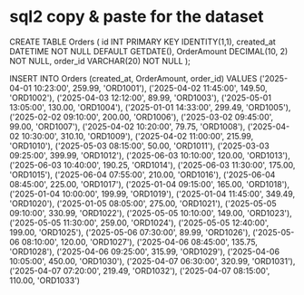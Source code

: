 # sql2 copy & paste for the dataset
CREATE TABLE Orders (
    id INT PRIMARY KEY IDENTITY(1,1),
    created_at DATETIME NOT NULL DEFAULT GETDATE(),
    OrderAmount DECIMAL(10, 2) NOT NULL,
    order_id VARCHAR(20) NOT NULL
);


INSERT INTO Orders (created_at, OrderAmount, order_id)
VALUES 
('2025-04-01 10:23:00', 259.99, 'ORD1001'),
('2025-04-02 11:45:00', 149.50, 'ORD1002'),
('2025-04-03 12:12:00', 89.99, 'ORD1003'),
('2025-05-01 13:05:00', 130.00, 'ORD1004'),
('2025-01-01 14:33:00', 299.49, 'ORD1005'),
('2025-02-02 09:10:00', 200.00, 'ORD1006'),
('2025-03-02 09:45:00', 99.00, 'ORD1007'),
('2025-04-02 10:20:00', 79.75, 'ORD1008'),
('2025-04-02 10:30:00', 310.10, 'ORD1009'),
('2025-04-02 11:00:00', 215.99, 'ORD1010'),
('2025-05-03 08:15:00', 50.00, 'ORD1011'),
('2025-03-03 09:25:00', 399.99, 'ORD1012'),
('2025-06-03 10:10:00', 120.00, 'ORD1013'),
('2025-06-03 10:40:00', 190.25, 'ORD1014'),
('2025-06-03 11:30:00', 175.00, 'ORD1015'),
('2025-06-04 07:55:00', 210.00, 'ORD1016'),
('2025-06-04 08:45:00', 225.00, 'ORD1017'),
('2025-01-04 09:15:00', 165.00, 'ORD1018'),
('2025-01-04 10:00:00', 199.99, 'ORD1019'),
('2025-01-04 11:45:00', 349.49, 'ORD1020'),
('2025-01-05 08:05:00', 275.00, 'ORD1021'),
('2025-05-05 09:10:00', 330.99, 'ORD1022'),
('2025-05-05 10:10:00', 149.00, 'ORD1023'),
('2025-05-05 11:30:00', 259.00, 'ORD1024'),
('2025-05-05 12:40:00', 199.00, 'ORD1025'),
('2025-05-06 07:30:00', 89.99, 'ORD1026'),
('2025-05-06 08:10:00', 120.00, 'ORD1027'),
('2025-04-06 08:45:00', 135.75, 'ORD1028'),
('2025-04-06 09:25:00', 315.99, 'ORD1029'),
('2025-04-06 10:05:00', 450.00, 'ORD1030'),
('2025-04-07 06:30:00', 320.99, 'ORD1031'),
('2025-04-07 07:20:00', 219.49, 'ORD1032'),
('2025-04-07 08:15:00', 110.00, 'ORD1033')
